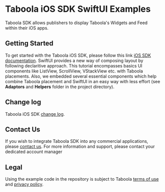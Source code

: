 # Taboola iOS SDK SwiftUI Examples

Taboola SDK allows publishers to display Taboola's Widgets and Feed within their iOS apps.

## Getting Started
To get started with the Taboola iOS SDK, please follow this link [iOS SDK documentation](https://sdk.taboola.com/taboolasdk/docs/taboola-ios-sdk-install?ref=github).
SwiftUI provides a new way of composing layout by following declaritive approach. This tutorial encompasses basics UI components like ListView, ScrollView, VStackView etc. with Taboola placements.
Also, we embedded several essential components which help combine Taboola placement and SwiftUI in an easy way with less effort (see **Adaptors** and **Helpers** folder in the project directory).

## Change log
Taboola iOS SDK [change log](https://developers.taboola.com/taboolasdk/docs/ios-changelog).

## Contact Us
If you wish to integrate Taboola SDK into any commercial applications, please [contact us](https://www.taboola.com/contact?ref=taboola_sdk_github_examples).
For more information and support, please contact your dedicated account manager

## Legal
Using the example code in the repository is subject to Taboola [terms of use](https://www.taboola.com/terms-of-use) and [privacy policy](https://www.taboola.com/privacy-policy).
